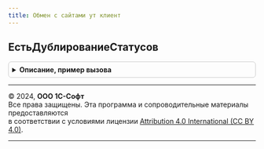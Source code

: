 ```yaml
---
title: Обмен с сайтами ут клиент
---
```



## ЕстьДублированиеСтатусов
<details style="margin: 1em 0; padding: 0.5em; border: 1px solid #ccc; border-radius: 6px;">

<summary style="font-weight: bold; cursor: pointer;">Описание, пример вызова</summary>

```bsl

Функция ЕстьДублированиеСтатусов(ТекущиеДанные, СоответствиеСтатусовЗаказов, ИмяКолонки) Экспорт
```

Пример вызова
```bsl
Результат = ОбменССайтамиУТКлиент.ЕстьДублированиеСтатусов(ТекущиеДанные, СоответствиеСтатусовЗаказов, ИмяКолонки));
```
</details>

---

© 2024, **ООО 1С-Софт**  
Все права защищены. Эта программа и сопроводительные материалы предоставляются  
в соответствии с условиями лицензии [Attribution 4.0 International (CC BY 4.0)](https://creativecommons.org/licenses/by/4.0/legalcode).

---
